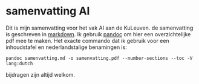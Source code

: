 # samenvatting AI

Dit is mijn samenvatting voor het vak AI aan de KuLeuven. de samenvatting is geschreven in [markdown](http://daringfireball.net/projects/markdown/syntax). Ik gebruik [pandoc](http://johnmacfarlane.net/pandoc/) om hier een overzichtelijke pdf mee te maken. Het exacte commando dat ik gebruik voor een inhoudstafel en nederlandstalige benamingen is:

	pandoc samenvatting.md -o samenvatting.pdf --number-sections --toc -V lang:dutch
	
bijdragen zijn altijd welkom.
